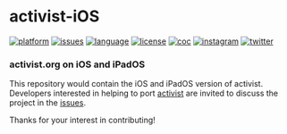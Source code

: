 # activist-iOS

[![platform](https://img.shields.io/badge/iOS%20│%20iPadOS-999999.svg?logo=apple&logoColor=ffffff)](https://github.com/activist-org/activist-iOS)
[![issues](https://img.shields.io/github/issues/activist-org/activist-iOS?label=%20&logo=github)](https://github.com/activist-org/activist-iOS/issues)
[![language](https://img.shields.io/badge/Swift%205-F0513C.svg?logo=swift&logoColor=ffffff)](https://github.com/activist-org/activist-iOS/blob/main/CONTRIBUTING.md)
[![license](https://img.shields.io/github/license/activist-org/activist-iOS.svg?label=%20)](https://github.com/activist-org/activist-iOS/blob/main/LICENSE.txt)
[![coc](https://img.shields.io/badge/Contributor%20Covenant-ff69b4.svg)](https://github.com/activist-org/activist-iOS/blob/main/.github/CODE_OF_CONDUCT.md)
[![instagram](https://img.shields.io/badge/Instagram-8134AF.svg?logo=instagram&logoColor=ffffff)](https://instagram.com/activist_org)
[![twitter](https://img.shields.io/badge/Twitter-1DA1F2.svg?logo=twitter&logoColor=ffffff)](https://twitter.com/activist_org)

### activist.org on iOS and iPadOS

This repository would contain the iOS and iPadOS version of activist. Developers interested in helping to port [activist](https://github.com/activist-org/activist) are invited to discuss the project in the [issues](https://github.com/activist-org/activist-iOS/issues).

Thanks for your interest in contributing!
